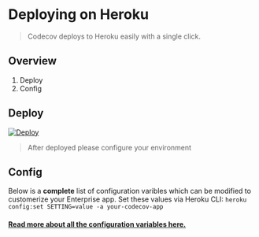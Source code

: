 # Deploying on Heroku
> Codecov deploys to Heroku easily with a single click.

## Overview
1. Deploy
2. Config


## Deploy
[![Deploy](https://www.herokucdn.com/deploy/button.png)](https://heroku.com/deploy)
> After deployed please configure your environment


## Config

Below is a **complete** list of configuration varibles which can be modified to customerize your Enterprise app. Set these values via Heroku CLI: `heroku config:set SETTING=value -a your-codecov-app`

#### [Read more about all the configuration variables here.](https://github.com/codecov/enterprise/wiki/Configuration)

